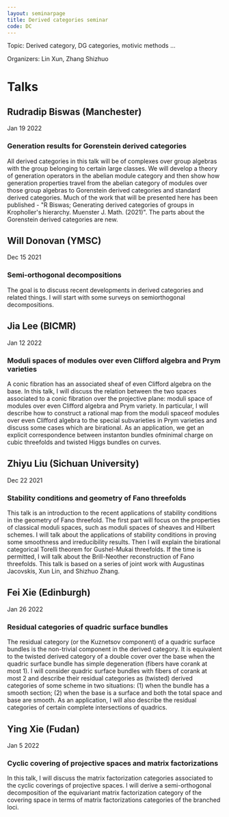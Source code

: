 ```yaml
---
layout: seminarpage
title: Derived categories seminar
code: DC
---
```


Topic: Derived category, DG categories, motivic methods ...

Organizers: Lin Xun, Zhang Shizhuo

# Talks

## Rudradip Biswas (Manchester)

Jan 19 2022

### Generation results for Gorenstein derived categories

All derived categories in this talk will be of complexes over group algebras with the group belonging to certain large classes. We will develop a theory of generation operators in the abelian module category and then show how generation properties travel from the abelian category of modules over those group algebras to Gorenstein derived categories and standard derived categories. Much of the work that will be presented here has been published - "R Biswas; Generating derived categories of groups in Kropholler's hierarchy. Muenster J. Math. (2021)". The parts about the Gorenstein derived categories are new.

## Will Donovan (YMSC)

Dec 15 2021

### Semi-orthogonal decompositions

The goal is to discuss recent developments in derived categories and related things. I will start with some surveys on semiorthogonal decompositions.

## Jia Lee (BICMR)

Jan 12 2022

### Moduli spaces of modules over even Clifford algebra and Prym varieties

A conic fibration has an associated sheaf of even Clifford algebra on the base. In this talk, I will discuss the relation between the two spaces associated to a conic fibration over the projective plane: moduli space of modules over even Clifford algebra and Prym variety. In particular, I will describe how to construct a rational map from the moduli spaceof modules over even Clifford algebra to the special subvarieties in Prym varieties and discuss some cases which are birational. As an application, we get an explicit correspondence between instanton bundles ofminimal charge on cubic threefolds and twisted Higgs bundles on curves.

## Zhiyu Liu (Sichuan University)

Dec 22 2021

### Stability conditions and geometry of Fano threefolds

This talk is an introduction to the recent applications of stability conditions in the geometry of Fano threefold. The first part will focus on the properties of classical moduli spaces, such as moduli spaces of sheaves and Hilbert schemes. I will talk about the applications of stability conditions in proving some smoothness and irreducibility results. Then I will explain the birational categorical Torelli theorem for Gushel-Mukai threefolds. If the time is permitted, I will talk about the Brill-Neother reconstruction of Fano threefolds. This talk is based on a series of joint work with Augustinas Jacovskis, Xun Lin, and Shizhuo Zhang.

## Fei Xie (Edinburgh)

Jan 26 2022

### Residual categories of quadric surface bundles

The residual category (or the Kuznetsov component) of a quadric surface bundles is the non-trivial component in the derived category. It is equivalent to the twisted derived category of a double cover over the base when the quadric surface bundle has simple degeneration (fibers have corank at most 1). I will consider quadric surface bundles with fibers of corank at most 2 and describe their residual categories as (twisted) derived categories of some scheme in two situations: (1) when the bundle has a smooth section; (2) when the base is a surface and both the total space and base are smooth. As an application, I will also describe the residual categories of certain complete intersections of quadrics.

## Ying Xie (Fudan)

Jan 5 2022

### Cyclic covering of projective spaces and matrix factorizations

In this talk, I will discuss the matrix factorization categories associated to the cyclic coverings of projective spaces. I will derive a semi-orthogonal decomposition of the equivariant matrix factorization category of the covering space in terms of matrix factorizations categories of the branched loci.
